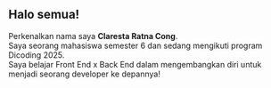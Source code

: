 ## Halo semua!

Perkenalkan nama saya **Claresta Ratna Cong**.  
Saya seorang mahasiswa semester 6 dan sedang mengikuti program Dicoding 2025.  
Saya belajar Front End x Back End dalam mengembangkan diri untuk menjadi seorang developer ke depannya!
